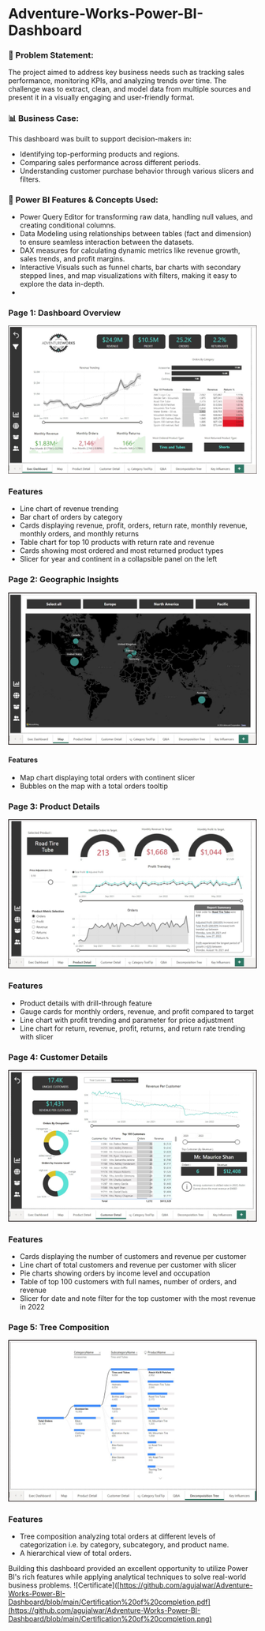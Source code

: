 # Adventure-Works-Power-BI-Dashboard

### 🎯 Problem Statement: 
The project aimed to address key business needs such as tracking sales performance, monitoring KPIs, and analyzing trends over time. The challenge was to extract, clean, and model data from multiple sources and present it in a visually engaging and user-friendly format.

### 📊 Business Case: 
This dashboard was built to support decision-makers in:
- Identifying top-performing products and regions.
- Comparing sales performance across different periods.
- Understanding customer purchase behavior through various slicers and filters.

 ### 🔑 Power BI Features & Concepts Used:

- Power Query Editor for transforming raw data, handling null values, and creating conditional columns.
- Data Modeling using relationships between tables (fact and dimension) to ensure seamless interaction between the datasets.
- DAX measures for calculating dynamic metrics like revenue growth, sales trends, and profit margins.
- Interactive Visuals such as funnel charts, bar charts with secondary stepped lines, and map visualizations with filters, making it easy to explore the data in-depth.
- 
### Page 1: Dashboard Overview
![AdventureWorks Report - Exec Dashboard](https://github.com/agujalwar/Adventure-Works-Power-BI-Dashboard/blob/main/AdventureWorks%20Report%20-%20Exec%20Dashboard.jpg)

### Features
- Line chart of revenue trending
- Bar chart of orders by category
- Cards displaying revenue, profit, orders, return rate, monthly revenue, monthly orders, and monthly returns
- Table chart for top 10 products with return rate and revenue
- Cards showing most ordered and most returned product types
- Slicer for year and continent in a collapsible panel on the left

### Page 2: Geographic Insights
![Map](https://github.com/agujalwar/Adventure-Works-Power-BI-Dashboard/blob/main/AdventureWorks%20Report-Map.jpg)


#### Features
- Map chart displaying total orders with continent slicer
- Bubbles on the map with a total orders tooltip

### Page 3: Product Details

![Product Details](https://github.com/agujalwar/Adventure-Works-Power-BI-Dashboard/blob/main/AdventureWorks%20Report-Product%20Details.jpg)

### Features
- Product details with drill-through feature
- Gauge cards for monthly orders, revenue, and profit compared to target
- Line chart with profit trending and parameter for price adjustment
- Line chart for return, revenue, profit, returns, and return rate trending with slicer

 ### Page 4: Customer Details
 
![Customer Detail](https://github.com/agujalwar/Adventure-Works-Power-BI-Dashboard/blob/main/AdventureWorks%20Report-%20Customer%20Detail.jpg) 

### Features
- Cards displaying the number of customers and revenue per customer
- Line chart of total customers and revenue per customer with slicer
- Pie charts showing orders by income level and occupation
- Table of top 100 customers with full names, number of orders, and revenue
- Slicer for date and note filter for the top customer with the most revenue in 2022

### Page 5: Tree Composition

![Tree Composition](https://github.com/agujalwar/Adventure-Works-Power-BI-Dashboard/blob/main/AdventureWorks%20Report%20-%20Tree%20Composition.jpg)

### Features
- Tree composition analyzing total orders at different levels of categorization i.e. by category, subcategory, and product name.
- A hierarchical view of total orders.

Building this dashboard provided an excellent opportunity to utilize Power BI's rich features while applying analytical techniques to solve real-world business problems.
![Certificate]([https://github.com/agujalwar/Adventure-Works-Power-BI-Dashboard/blob/main/Certification%20of%20completion.pdf](https://github.com/agujalwar/Adventure-Works-Power-BI-Dashboard/blob/main/Certification%20of%20completion.png)

